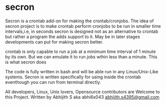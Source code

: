 # secron
Secron is a crontab add-on for making the crontab/cronjobs.
The idea of secron project is to make crontab perform cronjobs to be run in smaller time intervals,i.e, in seconds
secron is designed not as an alternative to crontab but rather a program the adds support to it.
May be in later stages developments can put for making secron better.

crontab is only capable to run a job at a minimum time interval of 1 minute by its own.
But we can emulate it to run jobs wthin less than a minute.
This is what secron does

The code is fully written in bash and will be able run in any Linux/Unix-Like systems.
Secron is written specifically for using inside the crontab eventhough you can run from terminal directly.

All developers, Linux, Unix lovers, Opensource contributors are Welcome to this Project.
Written by Abhijith S aka abhi6x043
abhijith.s4395@gmail.com
